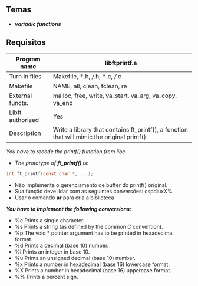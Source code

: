 ## Temas
- ***variadic functions***

## Requisitos

Program name | libftprintf.a
-------------|--------------
Turn in files | Makefile, *.h, */*.h, *.c, */*.c 
Makefile | NAME, all, clean, fclean, re
External functs. | malloc, free, write, va_start, va_arg, va_copy, va_end
Libft authorized | Yes
Description | Write a library that contains ft_printf(), a function that will mimic the original printf()

*You have to recode the printf() function from libc.*
- *The prototype of **ft_printf()** is:*
```c
int ft_printf(const char *, ...);
```

- Não implemente o gerenciamento de buffer do printf() original. 
- Sua função deve lidar com as seguintes conversões: cspdiuxX%
- Usar o comando **ar** para cria a biblioteca

***You have to implement the following conversions:***
- %c Prints a single character. 
- %s Prints a string (as defined by the common C convention). 
- %p The void * pointer argument has to be printed in hexadecimal format. 
- %d Prints a decimal (base 10) number. 
- %i Prints an integer in base 10. 
- %u Prints an unsigned decimal (base 10) number. 
- %x Prints a number in hexadecimal (base 16) lowercase format. 
- %X Prints a number in hexadecimal (base 16) uppercase format. 
- \%% Prints a percent sign.
